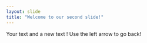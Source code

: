 ```yaml
---
layout: slide
title: "Welcome to our second slide!"
---
```

Your text and a new text ! 
Use the left arrow to go back!
